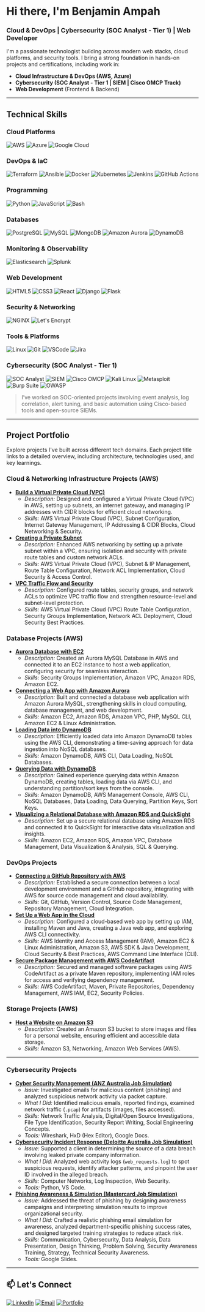 # Hi there, I'm Benjamin Ampah

### Cloud & DevOps | Cybersecurity (SOC Analyst - Tier 1) | Web Developer 

I'm a passionate technologist building across modern web stacks, cloud platforms, and security tools. I bring a strong foundation in hands-on projects and certifications, including work in:

- **Cloud Infrastructure & DevOps (AWS, Azure)**
- **Cybersecurity (SOC Analyst - Tier 1 | SIEM | Cisco OMCP Track)**
-  **Web Development** (Frontend & Backend)

---
##  Technical Skills

###  Cloud Platforms
![AWS](https://img.shields.io/badge/AWS-232F3E?style=flat&logo=amazon-aws&logoColor=white)
![Azure](https://img.shields.io/badge/Azure-0078D4?style=flat&logo=microsoft-azure&logoColor=white)
![Google Cloud](https://img.shields.io/badge/Google_Cloud-4285F4?style=flat&logo=google-cloud&logoColor=white)

### DevOps & IaC
![Terraform](https://img.shields.io/badge/Terraform-623CE4?style=flat&logo=terraform&logoColor=white)
![Ansible](https://img.shields.io/badge/Ansible-EE0000?style=flat&logo=ansible&logoColor=white)
![Docker](https://img.shields.io/badge/Docker-2496ED?style=flat&logo=docker&logoColor=white)
![Kubernetes](https://img.shields.io/badge/Kubernetes-326CE5?style=flat&logo=kubernetes&logoColor=white)
![Jenkins](https://img.shields.io/badge/Jenkins-D24939?style=flat&logo=jenkins&logoColor=white)
![GitHub Actions](https://img.shields.io/badge/GitHub_Actions-2088FF?style=flat&logo=github-actions&logoColor=white)

###  Programming
![Python](https://img.shields.io/badge/Python-3776AB?style=flat&logo=python&logoColor=white)
![JavaScript](https://img.shields.io/badge/JavaScript-F7DF1E?style=flat&logo=javascript&logoColor=black)
![Bash](https://img.shields.io/badge/Bash-4EAA25?style=flat&logo=gnu-bash&logoColor=white)

###  Databases
![PostgreSQL](https://img.shields.io/badge/PostgreSQL-4169E1?style=flat&logo=postgresql&logoColor=white)
![MySQL](https://img.shields.io/badge/MySQL-4479A1?style=flat&logo=mysql&logoColor=white)
![MongoDB](https://img.shields.io/badge/MongoDB-47A248?style=flat&logo=mongodb&logoColor=white)
![Amazon Aurora](https://img.shields.io/badge/Amazon_Aurora-232F3E?style=flat&logo=amazon-aws&logoColor=white)
![DynamoDB](https://img.shields.io/badge/Amazon_DynamoDB-4053D6?style=flat&logo=amazon-dynamodb&logoColor=white)

###  Monitoring & Observability
<!--![Prometheus](https://img.shields.io/badge/Prometheus-E6522C?style=flat&logo=prometheus&logoColor=white)-->
<!--![Grafana](https://img.shields.io/badge/Grafana-F46800?style=flat&logo=grafana&logoColor=white)-->
![Elasticsearch](https://img.shields.io/badge/Elasticsearch-005571?style=flat&logo=elasticsearch&logoColor=white)
![Splunk](https://img.shields.io/badge/Splunk-000000?style=flat&logo=splunk&logoColor=white)

###  Web Development
![HTML5](https://img.shields.io/badge/HTML5-E34F26?style=flat&logo=html5&logoColor=white)
![CSS3](https://img.shields.io/badge/CSS3-1572B6?style=flat&logo=css3&logoColor=white)
![React](https://img.shields.io/badge/React-61DAFB?style=flat&logo=react&logoColor=black)
![Django](https://img.shields.io/badge/Django-092E20?style=flat&logo=django&logoColor=white)
![Flask](https://img.shields.io/badge/Flask-000000?style=flat&logo=flask&logoColor=white)

###  Security & Networking
![NGINX](https://img.shields.io/badge/NGINX-009639?style=flat&logo=nginx&logoColor=white)
![Let's Encrypt](https://img.shields.io/badge/Let's_Encrypt-003A70?style=flat&logo=lets-encrypt&logoColor=white)

### Tools & Platforms
![Linux](https://img.shields.io/badge/Linux-FCC624?style=flat&logo=linux&logoColor=black)
![Git](https://img.shields.io/badge/Git-F05032?style=flat&logo=git&logoColor=white)
![VSCode](https://img.shields.io/badge/VSCode-007ACC?style=flat&logo=visual-studio-code&logoColor=white)
![Jira](https://img.shields.io/badge/Jira-0052CC?style=flat&logo=jira&logoColor=white)


### Cybersecurity (SOC Analyst - Tier 1)
![SOC Analyst](https://img.shields.io/badge/SOC_Analyst-0F9D58?style=flat&logo=security&logoColor=white)
![SIEM](https://img.shields.io/badge/SIEM-003366?style=flat&logo=splunk&logoColor=white)
![Cisco OMCP](https://img.shields.io/badge/Cisco_OMCP_Track-1D63ED?style=flat&logo=cisco&logoColor=white)
![Kali Linux](https://img.shields.io/badge/Kali_Linux-557C94?style=flat&logo=kalilinux&logoColor=white)
![Metasploit](https://img.shields.io/badge/Metasploit-EA2D2D?style=flat)
![Burp Suite](https://img.shields.io/badge/Burp_Suite-000000?style=flat)
![OWASP](https://img.shields.io/badge/OWASP-000000?style=flat&logo=owasp&logoColor=white)

> I’ve worked on SOC-oriented projects involving event analysis, log correlation, alert tuning, and basic automation using Cisco-based tools and open-source SIEMs.

---

## Project Portfolio

Explore projects I've built across different tech domains. Each project title links to a detailed overview, including architecture, technologies used, and key learnings.

### Cloud & Networking Infrastructure Projects (AWS)
* **[Build a Virtual Private Cloud (VPC)](YOUR_VPC_BUILD_LINK_HERE)**
    * *Description:* Designed and configured a Virtual Private Cloud (VPC) in AWS, setting up subnets, an internet gateway, and managing IP addresses with CIDR blocks for efficient cloud networking.
    * *Skills:* AWS Virtual Private Cloud (VPC), Subnet Configuration, Internet Gateway Management, IP Addressing & CIDR Blocks, Cloud Networking & Security.
* **[Creating a Private Subnet](YOUR_PRIVATE_SUBNET_LINK_HERE)**
    * *Description:* Enhanced AWS networking by setting up a private subnet within a VPC, ensuring isolation and security with private route tables and custom network ACLs.
    * *Skills:* AWS Virtual Private Cloud (VPC), Subnet & IP Management, Route Table Configuration, Network ACL Implementation, Cloud Security & Access Control.
* **[VPC Traffic Flow and Security](YOUR_VPC_TRAFFIC_LINK_HERE)**
    * *Description:* Configured route tables, security groups, and network ACLs to optimize VPC traffic flow and strengthen resource-level and subnet-level protection.
    * *Skills:* AWS Virtual Private Cloud (VPC) Route Table Configuration, Security Groups Implementation, Network ACL Deployment, Cloud Security Best Practices.

### Database Projects (AWS)
* **[Aurora Database with EC2](YOUR_AURORA_EC2_LINK_HERE)**
    * *Description:* Created an Aurora MySQL Database in AWS and connected it to an EC2 instance to host a web application, configuring security for seamless interaction.
    * *Skills:* Security Groups Implementation, Amazon VPC, Amazon RDS, Amazon EC2.
* **[Connecting a Web App with Amazon Aurora](YOUR_WEB_APP_AURORA_LINK_HERE)**
    * *Description:* Built and connected a database web application with Amazon Aurora MySQL, strengthening skills in cloud computing, database management, and web development.
    * *Skills:* Amazon EC2, Amazon RDS, Amazon VPC, PHP, MySQL CLI, Amazon EC2 & Linux Administration.
* **[Loading Data into DynamoDB](YOUR_DYNAMODB_LOAD_LINK_HERE)**
    * *Description:* Efficiently loaded data into Amazon DynamoDB tables using the AWS CLI, demonstrating a time-saving approach for data ingestion into NoSQL databases.
    * *Skills:* Amazon DynamoDB, AWS CLI, Data Loading, NoSQL Databases.
* **[Querying Data with DynamoDB](YOUR_DYNAMODB_QUERY_LINK_HERE)**
    * *Description:* Gained experience querying data within Amazon DynamoDB, creating tables, loading data via AWS CLI, and understanding partition/sort keys from the console.
    * *Skills:* Amazon DynamoDB, AWS Management Console, AWS CLI, NoSQL Databases, Data Loading, Data Querying, Partition Keys, Sort Keys.
* **[Visualizing a Relational Database with Amazon RDS and QuickSight](YOUR_RDS_QUICKSIGHT_LINK_HERE)**
    * *Description:* Set up a secure relational database using Amazon RDS and connected it to QuickSight for interactive data visualization and insights.
    * *Skills:* Amazon EC2, Amazon RDS, Amazon VPC, Database Management, Data Visualization & Analysis, SQL & Querying.

### DevOps Projects
* **[Connecting a GitHub Repository with AWS](YOUR_GITHUB_AWS_LINK_HERE)**
    * *Description:* Established a secure connection between a local development environment and a GitHub repository, integrating with AWS for source code management and cloud availability.
    * *Skills:* Git, GitHub, Version Control, Source Code Management, Repository Management, Cloud Integration.
* **[Set Up a Web App in the Cloud](YOUR_WEB_APP_SETUP_LINK_HERE)**
    * *Description:* Configured a cloud-based web app by setting up IAM, installing Maven and Java, creating a Java web app, and exploring AWS CLI connectivity.
    * *Skills:* AWS Identity and Access Management (IAM), Amazon EC2 & Linux Administration, Amazon S3, AWS SDK & Java Development, Cloud Security & Best Practices, AWS Command Line Interface (CLI).
* **[Secure Package Management with AWS CodeArtifact](YOUR_CODEARTIFACT_LINK_HERE)**
    * *Description:* Secured and managed software packages using AWS CodeArtifact as a private Maven repository, implementing IAM roles for access and verifying dependency management.
    * *Skills:* AWS CodeArtifact, Maven, Private Repositories, Dependency Management, AWS IAM, EC2, Security Policies.

### Storage Projects (AWS)
* **[Host a Website on Amazon S3](YOUR_S3_WEBSITE_LINK_HERE)**
    * *Description:* Created an Amazon S3 bucket to store images and files for a personal website, ensuring efficient and accessible data storage.
    * *Skills:* Amazon S3, Networking, Amazon Web Services (AWS).

---
### Cybersecurity Projects
* **[Cyber Security Management (ANZ Australia Job Simulation)](YOUR_ANZ_CYBER_LINK_HERE)**
    * *Issue:* Investigated emails for malicious content (phishing) and analyzed suspicious network activity via packet capture.
    * *What I Did:* Identified malicious emails, reported findings, examined network traffic (`.pcap`) for artifacts (images, files accessed).
    * *Skills:* Network Traffic Analysis, Digital/Open Source Investigations, File Type Identification, Security Report Writing, Social Engineering Concepts.
    * *Tools:* Wireshark, HxD (Hex Editor), Google Docs.
* **[Cybersecurity Incident Response (Deloitte Australia Job Simulation)](YOUR_DELOITTE_CYBER_LINK_HERE)**
    * *Issue:* Supported a client in determining the source of a data breach involving leaked private company information.
    * *What I Did:* Analyzed web activity logs (`web_requests.log`) to spot suspicious requests, identify attacker patterns, and pinpoint the user ID involved in the alleged breach.
    * *Skills:* Computer Networks, Log Inspection, Web Security.
    * *Tools:* Python, VS Code.
* **[Phishing Awareness & Simulation (Mastercard Job Simulation)](YOUR_MASTERCARD_CYBER_LINK_HERE)**
    * *Issue:* Addressed the threat of phishing by designing awareness campaigns and interpreting simulation results to improve organizational security.
    * *What I Did:* Crafted a realistic phishing email simulation for awareness, analyzed department-specific phishing success rates, and designed targeted training strategies to reduce attack risk.
    * *Skills:* Communication, Cybersecurity, Data Analysis, Data Presentation, Design Thinking, Problem Solving, Security Awareness Training, Strategy, Technical Security Awareness.
    * *Tools:* Google Slides.


---

## 📫 Let's Connect

[![LinkedIn](https://img.shields.io/badge/LinkedIn-0A66C2?style=flat&logo=linkedin&logoColor=white)](https://www.linkedin.com/in/benjamin-ampah/)
[![Email](https://img.shields.io/badge/Email-D14836?style=flat&logo=gmail&logoColor=white)](mailto:benkwameampah@gmail.com)
[![Portfolio](https://img.shields.io/badge/Portfolio-Website-0A66C2?style=flat&logo=internet-explorer&logoColor=white)](https://ampahben.netlify.app/)
